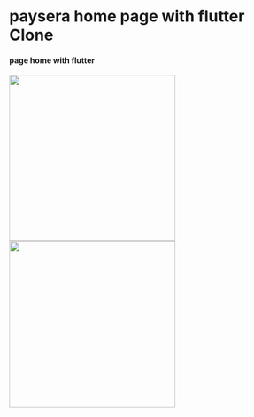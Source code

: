 <h1>paysera home page with flutter Clone </h1>
  
  <h4>page home with flutter</h4>
<img src="https://github.com/abenkoula71/paysera-page-home-flutter/blob/main/Screenshot_1633356044.png" width="300" />
<img src="https://github.com/abenkoula71/paysera-page-home-flutter/blob/main/Screenshot_1633356032.png" width="300" />
